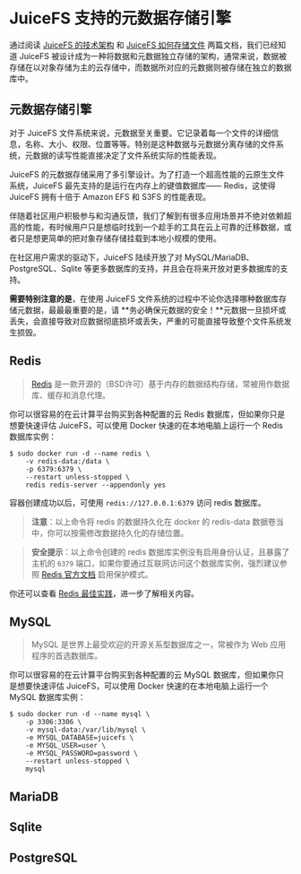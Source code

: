 # JuiceFS 支持的元数据存储引擎

通过阅读 [JuiceFS 的技术架构](architecture.md) 和 [JuiceFS 如何存储文件](how_juicefs_store_files.md) 两篇文档，我们已经知道 JuiceFS 被设计成为一种将数据和元数据独立存储的架构，通常来说，数据被存储在以对象存储为主的云存储中，而数据所对应的元数据则被存储在独立的数据库中。

## 元数据存储引擎

对于 JuiceFS 文件系统来说，元数据至关重要。它记录着每一个文件的详细信息，名称、大小、权限、位置等等。特别是这种数据与元数据分离存储的文件系统，元数据的读写性能直接决定了文件系统实际的性能表现。

JuiceFS 的元数据存储采用了多引擎设计。为了打造一个超高性能的云原生文件系统，JuiceFS 最先支持的是运行在内存上的键值数据库—— Redis，这使得 JuiceFS 拥有十倍于 Amazon EFS 和 S3FS 的性能表现。

伴随着社区用户积极参与和沟通反馈，我们了解到有很多应用场景并不绝对依赖超高的性能，有时候用户只是想临时找到一个趁手的工具在云上可靠的迁移数据，或者只是想更简单的把对象存储存储挂载到本地小规模的使用。

在社区用户需求的驱动下，JuiceFS 陆续开放了对 MySQL/MariaDB、PostgreSQL、Sqlite 等更多数据库的支持，并且会在将来开放对更多数据库的支持。

**需要特别注意的是**，在使用 JuiceFS 文件系统的过程中不论你选择哪种数据库存储元数据，最最最重要的是，请 **务必确保元数据的安全！**元数据一旦损坏或丢失，会直接导致对应数据彻底损坏或丢失，严重的可能直接导致整个文件系统发生损毁。

## Redis

> [Redis](https://redis.io/) 是一款开源的（BSD许可）基于内存的数据结构存储，常被用作数据库、缓存和消息代理。

你可以很容易的在云计算平台购买到各种配置的云 Redis 数据库，但如果你只是想要快速评估 JuiceFS，可以使用 Docker 快速的在本地电脑上运行一个 Redis 数据库实例：

```shell
$ sudo docker run -d --name redis \
	-v redis-data:/data \
	-p 6379:6379 \
	--restart unless-stopped \
	redis redis-server --appendonly yes
```

容器创建成功以后，可使用 `redis://127.0.0.1:6379` 访问 redis 数据库。

> **注意**：以上命令将 redis 的数据持久化在 docker 的 redis-data 数据卷当中，你可以按需修改数据持久化的存储位置。

> **安全提示**：以上命令创建的 redis 数据库实例没有启用身份认证，且暴露了主机的 `6379` 端口，如果你要通过互联网访问这个数据库实例，强烈建议参照 [Redis 官方文档](https://redis.io/topics/security) 启用保护模式。

你还可以查看 [Redis 最佳实践](redis_best_practices.md)，进一步了解相关内容。

## MySQL

> MySQL 是世界上最受欢迎的开源关系型数据库之一，常被作为 Web 应用程序的首选数据库。

你可以很容易的在云计算平台购买到各种配置的云 MySQL 数据库，但如果你只是想要快速评估 JuiceFS，可以使用 Docker 快速的在本地电脑上运行一个 MySQL 数据库实例：

```shell
$ sudo docker run -d --name mysql \
	-p 3306:3306 \
	-v mysql-data:/var/lib/mysql \
	-e MYSQL_DATABASE=juicefs \
	-e MYSQL_USER=user \
	-e MYSQL_PASSWORD=password \
	--restart unless-stopped \
	mysql
```

## MariaDB

## Sqlite

## PostgreSQL


